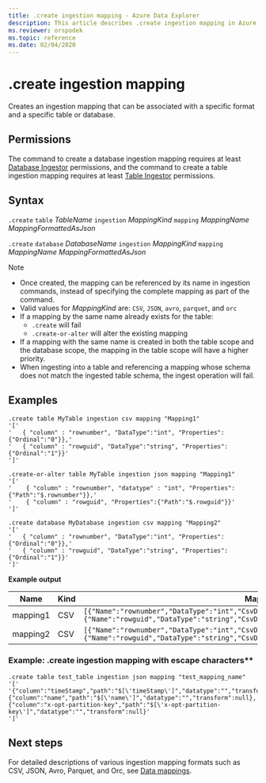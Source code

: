 ```yaml
---
title: .create ingestion mapping - Azure Data Explorer
description: This article describes .create ingestion mapping in Azure Data Explorer.
ms.reviewer: orspodek
ms.topic: reference
ms.date: 02/04/2020
---
```

# .create ingestion mapping

Creates an ingestion mapping that can be associated with a specific format and a specific table or database.

## Permissions

The command to create a database ingestion mapping requires at least [Database Ingestor](access-control/role-based-access-control.md) permissions, and the command to create a table ingestion mapping requires at least [Table Ingestor](access-control/role-based-access-control.md) permissions.

## Syntax

`.create` `table` *TableName* `ingestion` *MappingKind* `mapping` *MappingName* *MappingFormattedAsJson*

`.create` `database` *DatabaseName* `ingestion` *MappingKind* `mapping` *MappingName* *MappingFormattedAsJson*

> [!NOTE]
> * Once created, the mapping can be referenced by its name in ingestion commands, instead of specifying the complete mapping as part of the command.
> * Valid values for _MappingKind_ are: `CSV`, `JSON`, `avro`, `parquet`, and `orc`
> * If a mapping by the same name already exists for the table:
>    * `.create` will fail
>    * `.create-or-alter` will alter the existing mapping
> * If a mapping with the same name is created in both the table scope and the database scope, the mapping in the table scope will have a higher priority.
> * When ingesting into a table and referencing a mapping whose schema does not match the ingested table schema, the ingest operation will fail.
 
## Examples
 
```kusto
.create table MyTable ingestion csv mapping "Mapping1"
'['
'   { "column" : "rownumber", "DataType":"int", "Properties":{"Ordinal":"0"}},'
'   { "column" : "rowguid", "DataType":"string", "Properties":{"Ordinal":"1"}}'
']'

.create-or-alter table MyTable ingestion json mapping "Mapping1"
'['
'    { "column" : "rownumber", "datatype" : "int", "Properties":{"Path":"$.rownumber"}},'
'    { "column" : "rowguid", "Properties":{"Path":"$.rowguid"}}'
']'

.create database MyDatabase ingestion csv mapping "Mapping2"
'['
'   { "column" : "rownumber", "DataType":"int", "Properties":{"Ordinal":"0"}},'
'   { "column" : "rowguid", "DataType":"string", "Properties":{"Ordinal":"1"}}'
']'
```

**Example output**

| Name     | Kind | Mapping                                                                                                                                                                          |
|----------|------|----------------------------------------------------------------------------------------------------------------------------------------------------------------------------------|
| mapping1 | CSV  | `[{"Name":"rownumber","DataType":"int","CsvDataType":null,"Ordinal":0,"ConstValue":null},{"Name":"rowguid","DataType":"string","CsvDataType":null,"Ordinal":1,"ConstValue":null}]` |
| mapping2 | CSV  | `[{"Name":"rownumber","DataType":"int","CsvDataType":null,"Ordinal":0,"ConstValue":null},{"Name":"rowguid","DataType":"string","CsvDataType":null,"Ordinal":1,"ConstValue":null}]` |

### Example: .create ingestion mapping with escape characters** 
 
```kusto
.create table test_table ingestion json mapping "test_mapping_name"
'['
'{"column":"timeStamp","path":"$[\'timeStamp\']","datatype":"","transform":null},{"column":"name","path":"$[\'name\']","datatype":"","transform":null},{"column":"x-opt-partition-key","path":"$[\'x-opt-partition-key\']","datatype":"","transform":null}'
']'
```

## Next steps

For detailed descriptions of various ingestion mapping formats such as CSV, JSON, Avro, Parquet, and Orc, see [Data mappings](mappings.md).
